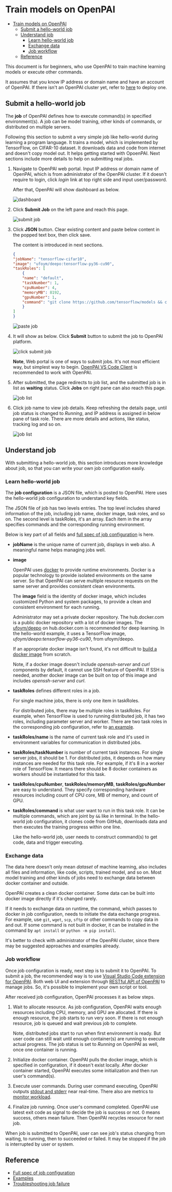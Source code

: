<!--
  Copyright (c) Microsoft Corporation
  All rights reserved.

  MIT License

  Permission is hereby granted, free of charge, to any person obtaining a copy of this software and associated
  documentation files (the "Software"), to deal in the Software without restriction, including without limitation
  the rights to use, copy, modify, merge, publish, distribute, sublicense, and/or sell copies of the Software, and
  to permit persons to whom the Software is furnished to do so, subject to the following conditions:
  The above copyright notice and this permission notice shall be included in all copies or substantial portions of the Software.

  THE SOFTWARE IS PROVIDED *AS IS*, WITHOUT WARRANTY OF ANY KIND, EXPRESS OR IMPLIED, INCLUDING
  BUT NOT LIMITED TO THE WARRANTIES OF MERCHANTABILITY, FITNESS FOR A PARTICULAR PURPOSE AND
  NONINFRINGEMENT. IN NO EVENT SHALL THE AUTHORS OR COPYRIGHT HOLDERS BE LIABLE FOR ANY CLAIM,
  DAMAGES OR OTHER LIABILITY, WHETHER IN AN ACTION OF CONTRACT, TORT OR OTHERWISE, ARISING FROM,
  OUT OF OR IN CONNECTION WITH THE SOFTWARE OR THE USE OR OTHER DEALINGS IN THE SOFTWARE.
-->

# Train models on OpenPAI

- [Train models on OpenPAI](#train-models-on-openpai)
  - [Submit a hello-world job](#submit-a-hello-world-job)
  - [Understand job](#understand-job)
    - [Learn hello-world job](#learn-hello-world-job)
    - [Exchange data](#exchange-data)
    - [Job workflow](#job-workflow)
  - [Reference](#reference)

This document is for beginners, who use OpenPAI to train machine learning models or execute other commands.

It assumes that you know IP address or domain name and have an account of OpenPAI. If there isn't an OpenPAI cluster yet, refer to [here](../../README.md#deploy-openpai) to deploy one.

## Submit a hello-world job

The **job** of OpenPAI defines how to execute command(s) in specified environment(s). A job can be model training, other kinds of commands, or distributed on multiple servers.

Following this section to submit a very simple job like hello-world during learning a program language. It trains a model, which is implemented by TensorFlow, on CIFAR-10 dataset. It downloads data and code from internet and doesn't copy model out. It helps getting started with OpoenPAI. Next sections include more details to help on submitting real jobs.

1. Navigate to OpenPAI web portal. Input IP address or domain name of OpenPAI, which is from administrator of the OpenPAI cluster. If it doesn't require to login, click *login* link at top right side and input user/password.

    After that, OpenPAI will show dashboard as below.

    ![dashboard](imgs/web_dashboard.png)

2. Click **Submit Job** on the left pane and reach this page.

    ![submit job](imgs/web_submit_job.png)

3. Click **JSON** button. Clear existing content and paste below content in the popped text box, then click save.

    The content is introduced in next sections.

    ```json
    {
    "jobName": "tensorflow-cifar10",
    "image": "ufoym/deepo:tensorflow-py36-cu90",
    "taskRoles": [
        {
        "name": "default",
        "taskNumber": 1,
        "cpuNumber": 4,
        "memoryMB": 8192,
        "gpuNumber": 1,
        "command": "git clone https://github.com/tensorflow/models && cd models/research/slim && python download_and_convert_data.py --dataset_name=cifar10 --dataset_dir=/tmp/data && python train_image_classifier.py --dataset_name=cifar10 --dataset_dir=/tmp/data --max_number_of_steps=1000"
        }
    ]
    }
    ```

    ![paste job](imgs/web_paste_json.png)

4. It will show as below. Click **Submit** button to submit the job to OpenPAI platform.

    ![click submit job](imgs/web_click_submit_job.png)

    **Note**, Web portal is one of ways to submit jobs. It's not most efficient way, but simplest way to begin. [OpenPAI VS Code Client](../../contrib/pai_vscode/VSCodeExt.md) is recommended to work with OpenPAI.

5. After submitted, the page redirects to job list, and the submitted job is in list as **waiting** status. Click **Jobs** on right pane can also reach this page.

    ![job list](imgs/web_job_list.png)

6. Click job name to view job details. Keep refreshing the details page, until job status is changed to *Running*, and IP address is assigned in below pane of task role. There are more details and actions, like status, tracking log and so on.

    ![job list](imgs/web_job_details.png)

## Understand job

With submitting a hello-world job, this section introduces more knowledge about job, so that you can write your own job configuration easily.

### Learn hello-world job

The **job configuration** is a JSON file, which is posted to OpenPAI. Here uses the hello-world job configuration to understand key fields.

The JSON file of job has two levels entries. The top level includes shared information of the job, including job name, docker image, task roles, and so on. The second level is taskRoles, it's an array. Each item in the array specifies commands and the corresponding running environment.

Below is key part of all fields and [full spec of job configuration](../job_tutorial.md) is here.

- **jobName** is the unique name of current job, displays in web also. A meaningful name helps managing jobs well.

- **image**

    OpenPAI uses [docker](https://www.docker.com/why-docker) to provide runtime environments. Docker is a popular technology to provide isolated environments on the same server. So that OpenPAI can serve multiple resource requests on the same server and provides consistent clean environments.

    The **image** field is the identity of docker image, which includes customized Python and system packages, to provide a clean and consistent environment for each running.

    Administrator may set a private docker repository. The hub.docker.com is a public docker repository with a lot of docker images. The [ufoym/deepo](https://hub.docker.com/r/ufoym/deepo) on hub.docker.com is recommended for deep learning. In the hello-world example, it uses a TensorFlow image, *ufoym/deepo:tensorflow-py36-cu90*, from ufoym/deepo.

    If an appropriate docker image isn't found, it's not difficult to [build a docker image](../job_docker_env.md) from scratch.

    Note, if a docker image doesn't include *openssh-server* and *curl* components by default, it cannot use SSH feature of OpenPAI. If SSH is needed, another docker image can be built on top of this image and includes *openssh-server* and *curl*.

- **taskRoles** defines different roles in a job.

    For single machine jobs, there is only one item in taskRoles.

    For distributed jobs, there may be multiple roles in taskRoles. For example, when TensorFlow is used to running distributed job, it has two roles, including parameter server and worker. There are two task roles in the corresponding job configuration, refer to [an example](../job_tutorial.md#a-complete-example).

- **taskRoles/name** is the name of current task role and it's used in environment variables for communication in distributed jobs.

- **taskRoles/taskNumber** is number of current task instances. For single server jobs, it should be 1. For distributed jobs, it depends on how many instances are needed for this task role. For example, if it's 8 in a worker role of TensorFlow. It means there should be 8 docker containers as workers should be instantiated for this task.

- **taskRoles/cpuNumber**, **taskRoles/memoryMB**, **taskRoles/gpuNumber** are easy to understand. They specify corresponding hardware resources including count of CPU core, MB of memory, and count of GPU.

- **taskRoles/command** is what user want to run in this task role. It can be multiple commands, which are joint by `&&` like in terminal. In the hello-world job configuration, it clones code from GitHub, downloads data and then executes the training progress within one line.

    Like the hello-world job, user needs to construct command(s) to get code, data and trigger executing.

### Exchange data

The data here doesn't only mean *dataset* of machine learning, also includes all files and information, like code, scripts, trained model, and so on. Most model training and other kinds of jobs need to exchange data between docker container and outside.

OpenPAI creates a clean docker container. Some data can be built into docker image directly if it's changed rarely.

If it needs to exchange data on runtime, the command, which passes to docker in job configuration, needs to initiate the data exchange progress. For example, use `git`, `wget`, `scp`, `sftp` or other commands to copy data in and out. If some command is not built in docker, it can be installed in the command by `apt install` or `python -m pip install`.

It's better to check with administrator of the OpenPAI cluster, since there may be suggested approaches and examples already.

### Job workflow

Once job configuration is ready, next step is to submit it to OpenPAI. To submit a job, the recommended way is to use [Visual Studio Code extension for OpenPAI](../../contrib/pai_vscode/VSCodeExt.md). Both web UI and extension through [RESTful API of OpenPAI](../rest-server/API.md) to manage jobs. So, it's possible to implement your own script or tool.

After received job configuration, OpenPAI processes it as below steps.

1. Wait to allocate resource. As job configuration, OpenPAI waits enough resources including CPU, memory, and GPU are allocated. If there is enough resource, the job starts to run very soon. If there is not enough resource, job is queued and wait previous job to complete.

    Note, distributed jobs start to run when first environment is ready. But user code can still wait until enough container(s) are running to execute actual progress. The job status is set to *Running* on OpenPAI as well, once one container is running.

2. Initialize docker container. OpenPAI pulls the docker image, which is specified in configuration, if it doesn't exist locally. After docker container started, OpenPAI executes some initialization and then run user's command(s).

3. Execute user commands. During user command executing, OpenPAI outputs [stdout and stderr](troubleshooting_job.md) near real-time. There also are metrics to [monitor workload](../job_profiling.md).

4. Finalize job running. Once user's command completed. OpenPAI use latest exit code as signal to decide the job is success or not. 0 means success, others mean failure. Then OpenPAI recycles resource for next job.

When job is submitted to OpenPAI, user can see job's status changing from waiting, to running, then to succeeded or failed. It may be stopped if the job is interrupted by user or system.

## Reference

- [Full spec of job configuration](../job_tutorial.md)
- [Examples](../../examples)
- [Troubleshooting job failure](troubleshooting_job.md)
